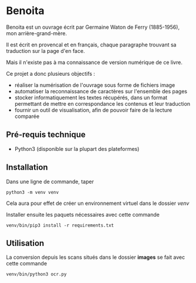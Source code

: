 Benoita
=======

Benoita est un ouvrage écrit par Germaine Waton de Ferry (1885-1956), mon arrière-grand-mère.

Il est écrit en provencal et en français, chaque paragraphe trouvant sa traduction sur la page d'en face.

Mais il n'existe pas à ma connaissance de version numérique de ce livre.

Ce projet a donc plusieurs objectifs :
- réaliser la numérisation de l'ouvrage sous forme de fichiers image
- automatiser la reconnaissance de caractères sur l'ensemble des pages
- stocker informatiquement les textes récupérés, dans un format permettant de mettre en correspondance les contenus et leur traduction
- fournir un outil de visualisation, afin de pouvoir faire de la lecture comparée

## Pré-requis technique
- Python3 (disponible sur la plupart des plateformes)

## Installation
Dans une ligne de commande, taper
```
python3 -m venv venv
```
Cela aura pour effet de créer un environnement virtuel dans le dossier *venv*

Installer ensuite les paquets nécessaires avec cette commande
```
venv/bin/pip3 install -r requirements.txt
```

## Utilisation
La conversion depuis les scans situés dans le dossier __images__ se fait avec cette commande
```
venv/bin/python3 ocr.py
```
